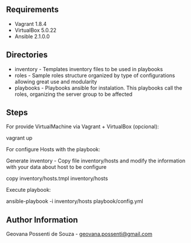 Requirements
------------

* Vagrant 1.8.4
* VirtualBox 5.0.22
* Ansible 2.1.0.0

Directories
------------

* inventory - Templates inventory files to be used in playbooks
* roles - Sample roles structure organized by type of configurations allowing great use and modularity
* playbooks - Playbooks ansible for instalation. This playbooks call the roles, organizing the server group to be affected

Steps
-----

For provide VirtualMachine via Vagrant + VirtualBox (opcional):

vagrant up

For configure Hosts with the playbook:

Generate inventory - Copy file inventory/hosts and modify the information with your data about host to be configure

copy inventory/hosts.tmpl inventory/hosts

Execute playbook:

ansible-playbook -i inventory/hosts playbook/config.yml

Author Information
------------------
Geovana Possenti de Souza - geovana.possenti@gmail.com
